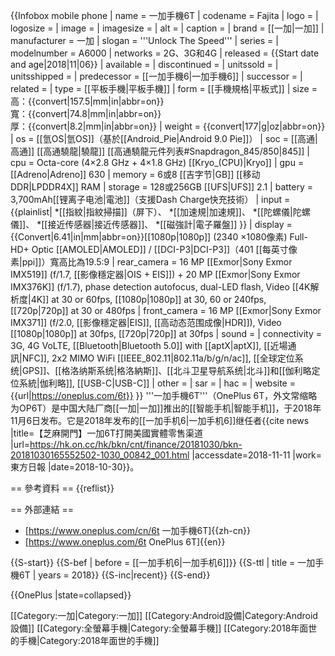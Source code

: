 {{Infobox mobile phone
| name         = 一加手機6T
| codename     = Fajita
| logo         = 
| logosize     =
| image        = 
| imagesize    = 
| alt          =
| caption      = 
| brand        = [[一加|一加]]
| manufacturer = 一加
| slogan       = '''Unlock The Speed'''
| series       = 
| modelnumber  = A6000
| networks     = 2G、3G和4G
| released     = {{Start date and age|2018|11|06}}
| available    = 
| discontinued =
| unitssold    =
| unitsshipped =
| predecessor  = [[一加手機6|一加手機6]]
| successor    = 
| related      = 
| type         = [[平板手機|平板手機]]
| form         = [[手機規格|平板式]]
| size         = 高：{{convert|157.5|mm|in|abbr=on}}<br />寬：{{convert|74.8|mm|in|abbr=on}}<br />厚：{{convert|8.2|mm|in|abbr=on}}
| weight       = {{convert|177|g|oz|abbr=on}}
| os           = [[氫OS|氫OS]]（基於[[Android_Pie|Android 9.0 Pie]]）
| soc          = [[高通|高通]] [[高通驍龍|驍龍]] [[高通驍龍元件列表#Snapdragon_845/850|845]]
| cpu          = Octa-core (4×2.8 GHz + 4×1.8 GHz) [[Kryo_(CPU)|Kryo]]
| gpu          = [[Adreno|Adreno]] 630
| memory       = 6或8 [[吉字节|GB]] [[移动DDR|LPDDR4X]] RAM
| storage      = 128或256GB [[UFS|UFS]] 2.1
| battery      = 3,700mAh[[锂离子电池|電池]]（支援Dash Charge快充技術）
| input        = {{plainlist|
*[[指紋|指紋掃描]]（屏下）、
*[[加速規|加速規]]、
*[[陀螺儀|陀螺儀]]、
*[[接近传感器|接近传感器]]、
*[[磁強計|電子羅盤]]
}}
| display      = {{Convert|6.41|in|mm|abbr=on}}[[1080p|1080p]] (2340 ×1080像素) Full-HD+ Optic [[AMOLED|AMOLED]] / [[DCI-P3|DCI-P3]]（401 [[每英寸像素|ppi]]）寬高比為19.5:9
| rear_camera  = 16 MP [[Exmor|Sony Exmor IMX519]] (f/1.7, [[影像穩定器|OIS + EIS]]) + 20 MP [[Exmor|Sony Exmor IMX376K]] (f/1.7), phase detection autofocus, dual-LED flash, Video [[4K解析度|4K]] at 30 or 60fps, [[1080p|1080p]] at 30, 60 or 240fps, [[720p|720p]] at 30 or 480fps
| front_camera = 16 MP [[Exmor|Sony Exmor IMX371]] (f/2.0, [[影像穩定器|EIS]], [[高动态范围成像|HDR]]), Video [[1080p|1080p]] at 30fps, [[720p|720p]] at 30fps
| sound        = 
| connectivity = 3G, 4G VoLTE, [[Bluetooth|Bluetooth 5.0]] with [[aptX|aptX]], [[近場通訊|NFC]], 2x2 MIMO WiFi [[IEEE_802.11|802.11a/b/g/n/ac]], [[全球定位系统|GPS]]、[[格洛纳斯系统|格洛納斯]]、[[北斗卫星导航系统|北斗]]和[[伽利略定位系統|伽利略]], [[USB-C|USB-C]]
| other        = 
| sar          = 
| hac          = 
| website      = {{url|https://oneplus.com/6t}}
}}
'''一加手機6T'''（OnePlus 6T，外文常缩略为OP6T）是中国大陆厂商[[一加|一加]]推出的[[智能手机|智能手机]]，于2018年11月6日发布。它是2018年发布的[[一加手机6|一加手机6]]继任者<ref>{{cite news |title=【芝麻開門】一加6T打開美國實體零售渠道 |url=https://hk.on.cc/hk/bkn/cnt/finance/20181030/bkn-20181030165552502-1030_00842_001.html |accessdate=2018-11-11 |work=東方日報 |date=2018-10-30}}</ref>。

== 參考資料 ==
{{reflist}}

== 外部連結 ==
* [https://www.oneplus.com/cn/6t 一加手機6T]{{zh-cn}}
* [https://www.oneplus.com/6t OnePlus 6T]{{en}}

{{S-start}}
{{S-bef | before = [[一加手机6|一加手机6]]}}
{{S-ttl | title = 一加手機6T | years = 2018}}
{{S-inc|recent}}
{{S-end}}

{{OnePlus |state=collapsed}}

[[Category:一加|Category:一加]]
[[Category:Android設備|Category:Android設備]]
[[Category:全螢幕手機|Category:全螢幕手機]]
[[Category:2018年面世的手機|Category:2018年面世的手機]]